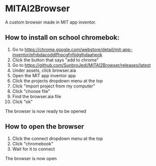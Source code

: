 # MITAI2Browser
A custom browser made in MIT app inventor.
## How to install on school chromebok:
1. Go to https://chrome.google.com/webstore/detail/mit-app-inventor/pfnbdacoddlfhpcgfnfijdglhdaaheok
2. Click the button that says "add to chrome"
3. Go to https://github.com/SunbroJedi/MITAI2Browser/releases/latest
4. Under assets, click browser.aia
5. Open the MIT app inventor app
6. Click the projects dropdown menu at the top
7. Click "import project from my computer"
8. Click "choose file"
9. Find the browser.aia file
10. Click "ok"

The browser is now ready to be opened

## How to open the browser
1. Click the connect dropdown menu at the top
2. Click "chromebook"
3. Wait for it to connect

The browser is now open
